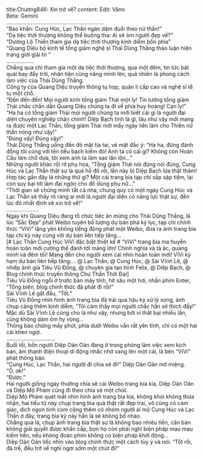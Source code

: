 title:Chương846: Xin trở về?
content:
Edit: Vânn<br>Beta: Gemini<br>……………………………………………………….<br>“Báo khẩn: Cung Húc, Lạc Thần ngàn dặm đuổi theo nữ thần!”<br>“Dạ tiệc thời thượng không thể buông tha: Ai sẽ ôm người đẹp về?”<br>“Dương Lộ Thiến tham gia dạ tiệc thời thượng kinh diễm bốn phía”<br>“Quang Diệu bộ kinh tế tổng giám nghệ sĩ Thái Dũng Thắng thảo luận hiện trạng giới giải trí ”<br>………………<br>Chẳng qua chỉ tham gia một dạ tiệc thời thượng, qua một đêm, tin tức bát quái bay đầy trời, nhân tiện cũng nâng mình lên, quả nhiên là phong cách làm việc của Thái Dũng Thắng.<br>Công ty của Quang Diệu truyền thông tụ họp, quản lí cấp cao và nghệ sĩ tề tụ một chỗ.<br>“Đến đến đến! Mọi người kính tổng giám Thái một ly! Tin tưởng tổng giám Thái chắc chắn dẫn Quang Diệu chúng ta đi về phía huy hoàng! Cạn ly!”<br>“Ha ha có tổng giám Thái mọi người chúng ta mới biết cái gì là người đại diện chuyên nghiệp chân chính! Diệp Bạch tính là gì, lâu như vậy mới mang ra được một Lạc Thần, tổng giám Thái mới mấy ngày liền làm cho Thiến nữ thần nóng như vậy!”<br>“Đúng vậy! Đúng vậy!”<br>Thái Dũng Thắng uống đến đỏ mặt tía tai, vẻ mặt đắc ý: “Ha ha, đừng đánh đồng tôi cùng với tên tiểu bạch kiểm đó! Anh ta có cái gì? Không còn Hoàn Cầu làm chỗ dựa, tôi xem anh ta làm sao lăn lộn…”<br>Những người khác rối rít phụ họa, “Tổng giám Thái nói đúng nói đúng, Cung Húc và Lạc Thần thật sự là quá hồ đồ rồi, lần này bị Diệp Bạch lừa thật thảm! Hợp tác gần đây là những thứ gì? Một cái trang bìa tạp chí sắp sập tiệm, lại còn suy bại tới làm đại ngôn cho đồ dùng phụ nữ…”<br>“Thời gian sẽ chứng minh tất cả nha, chung quy có một ngày Cung Húc và Lạc Thần sẽ thấy rõ ràng ai mới là người đại diện có năng lực thật sự, đến lúc đó nhất định sẽ xin trở về!”<br>…………………<br>Ngay khi Quang Diệu đang tổ chức tiệc ăn mừng cho Thái Dũng Thắng, là lúc “Sắc Đẹp” phát Weibo tuyên bố lượng dự bán phá kỷ lục, tạp chí chính thức “ViVi” lặng yên không tiếng động phát một Weibo, đưa ra ảnh trang bìa tạp chí kỳ này cùng với dự bán liên tiếp tăng…<br>[# Lạc Thần Cung Húc ViVi đặc biệt thiết kế # “ViVi” trang bìa ma huyễn hoàn toàn mới cường thế đánh tới mảng lớn! Chính nghĩa và tà ác, quang minh và đêm tối! Mang đến cho người xem cái nhìn hoàn toàn mới! ViVi kỳ hạm dự bán liên tiếp tăng:… @ Lạc Thần, @ Cung Húc, @ Sài Vĩnh Lê, @ nhiếp ảnh gia Tiêu Vũ Đồng, @ chuyên gia tạo hình Felix, @ Diệp Bạch, @ Blog chính thức truyền thông Chư Thần Thời Đại]<br>Tiêu Vũ Đồng ngồi ở trước bàn máy tính, hít sâu một hơi, nhấn phím Enter, “Tổng biên, blog chính thức đã phát đi rồi!”<br>Sài Vĩnh Lê gật đầu, “Tốt.”<br>Tiêu Vũ Đồng nhìn hình ảnh trang bìa đã trải qua hậu kỳ xử lý xong, ảnh chụp càng thêm kinh diễm, “Tôi cảm thấy mọi người chắc hẳn sẽ thích đấy!”<br>Mặc dù Sài Vĩnh Lê cũng cho là như vậy, nhưng bởi vì thất bại nhiều lần, cũng không dám ôm hy vọng…<br>Thông báo chừng mấy phút, phía dưới Weibo vẫn rất yên tĩnh, chỉ có một hai cái khen ngợi.<br>…………………………..<br>Buổi tối, bốn người Diệp Oản Oản đang ở trong phòng làm việc xem kịch bản, âm thanh điện thoại di động nhắc nhở vang lên một cái, là bên “ViVi” phát thông báo.<br>“Cung Húc, Lạc Thần, hai người đi chia sẻ đi!” Diệp Oản Oản mở miệng.<br>“Ồ, ok!”<br>“Được.”<br>Hai người giống ngày thường chia sẽ cái Weibo trang bìa kia, Diệp Oản Oản và Diệp Mộ Phàm cũng đi theo chia sẻ một chút.<br>Diệp Mộ Phàm quét mắt nhìn hình ảnh trang bìa kia, không khỏi không thừa nhận, hai tiểu tử này chụp trang bìa quả thật rất đẹp trai, vô cùng có cảm giác, dich ngon tinh com cộng thêm có nhóm người ái mộ Cung Húc và Lạc Thần ở đây, trang bìa kỳ này hẳn là sẽ không bổ nhào.<br>Chẳng qua là, chụp ảnh trang bìa thật sự là không bao nhiêu tiền, căn bản không giải quyết được khẩn cấp, bọn họ còn phải nghĩ biện pháp mau mau kiếm tiền, nếu không đoàn phim không có biện pháp khởi động…<br>Diệp Oản Oản liếc nhìn vào blog chính thức một cách tùy ý và nói: “Tốt rồi, đã trễ, đều trở về nghỉ ngơi sớm một chút đi!”